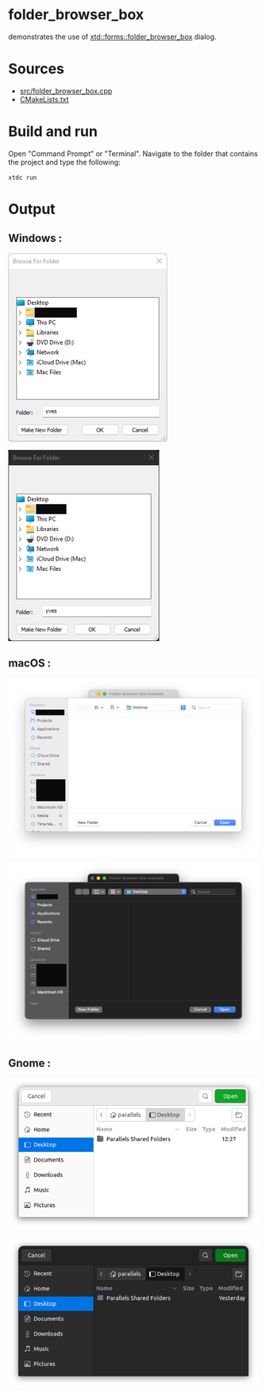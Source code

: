 # folder_browser_box

demonstrates the use of [xtd::forms::folder_browser_box](https://gammasoft71.github.io/xtd/reference_guides/latest/classxtd_1_1forms_1_1folder__browser__box.html) dialog.

# Sources

* [src/folder_browser_box.cpp](src/folder_browser_box.cpp)
* [CMakeLists.txt](CMakeLists.txt)

# Build and run

Open "Command Prompt" or "Terminal". Navigate to the folder that contains the project and type the following:

```shell
xtdc run
```

# Output

## Windows :

![Screenshot](../../../../docs/pictures/examples/folder_browser_box_w.png)

![Screenshot](../../../../docs/pictures/examples/folder_browser_box_wd.png)

## macOS :

![Screenshot](../../../../docs/pictures/examples/folder_browser_box_m.png)

![Screenshot](../../../../docs/pictures/examples/folder_browser_box_md.png)

## Gnome :

![Screenshot](../../../../docs/pictures/examples/folder_browser_box_g.png)

![Screenshot](../../../../docs/pictures/examples/folder_browser_box_gd.png)
